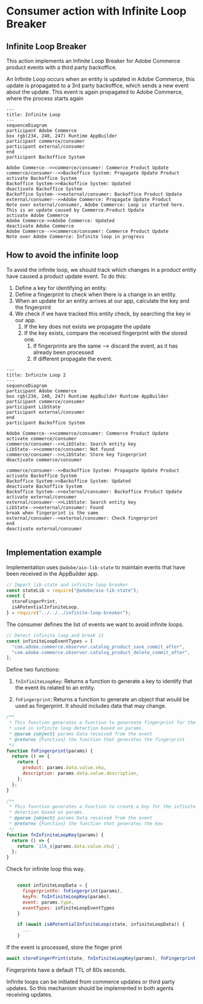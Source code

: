 # Consumer action with Infinite Loop Breaker

## Infinite Loop Breaker

This action implements an Infinite Loop Breaker for Adobe Commerce product events with a third party backoffice.

An Infinite Loop occurs when an entity is updated in Adobe Commerce, this update is propagated to a 3rd party backoffice,
which sends a new event about the update. This event is again propagated to Adobe Commerce, where the process starts again

```mermaid
---
title: Infinite Loop
---
sequenceDiagram
participant Adobe Commerce
box rgb(234, 240, 247) Runtime AppBuilder
participant commerce/consumer
participant external/consumer
end
participant Backoffice System

Adobe Commerce-->>commerce/consumer: Commerce Product Update
commerce/consumer-->>Backoffice System: Propagate Update Product
activate Backoffice System
Backoffice System->>Backoffice System: Updated
deactivate Backoffice System
Backoffice System-->>external/consumer: Backoffice Product Update
external/consumer-->>Adobe Commerce: Propagate Update Product
Note over external/consumer, Adobe Commerce: Loop is started here. This is an update caused by Commerce.Product Update
activate Adobe Commerce
Adobe Commerce->>Adobe Commerce: Updated
deactivate Adobe Commerce
Adobe Commerce-->>commerce/consumer: Commerce Product Update
Note over Adobe Commerce: Infinite loop in progress
```

## How to avoid the infinite loop

To avoid the infinite loop, we should track which changes in a product entity have caused a product update event. To do this:

1. Define a key for identifying an entity.
2. Define a fingerprint to check when there is a change in an entity.
3. When an update for an entity arrives at our app, calculate the key and the fingerprint
4. We check if we have tracked this entity check, by searching the key in our app.
   1. If the key does not exists we propagate the update
   2. If the key exists, compare the received fingerprint with the stored one.
      1. If fingerprints are the same --> discard the event, as it has already been processed
      2. If different propagate the event.

```mermaid
---
title: Infinite Loop 2
---
sequenceDiagram
participant Adobe Commerce
box rgb(234, 240, 247) Runtime AppBuilder Runtime AppBuilder
participant commerce/consumer
participant LibState
participant external/consumer
end
participant Backoffice System

Adobe Commerce-->>commerce/consumer: Commerce Product Update
activate commerce/consumer
commerce/consumer-->>LibState: Search entity key
LibState-->>commerce/consumer: Not found
commerce/consumer-->>LibState: Store key fingerprint
deactivate commerce/consumer

commerce/consumer-->>Backoffice System: Propagate Update Product
activate Backoffice System
Backoffice System->>Backoffice System: Updated
deactivate Backoffice System
Backoffice System-->>external/consumer: Backoffice Product Update
activate external/consumer
external/consumer-->>LibState: Search entity key
LibState-->>external/consumer: Found
break when fingerprint is the same
external/consumer-->external/consumer: Check fingerprint
end
deactivate external/consumer


```

## Implementation example

Implementation uses `@adobe/aio-lib-state` to maintain events that have been received in the AppBuilder app.

```javascript
// Import lib-state and infinite loop breaker
const stateLib = require("@adobe/aio-lib-state");
const {
  storeFingerPrint,
  isAPotentialInfiniteLoop,
} = require("../../../infinite-loop-breaker");
```

The consumer defines the list of events we want to avoid infinite loops.

```javascript
// Detect infinite loop and break it
const infiniteLoopEventTypes = [
  "com.adobe.commerce.observer.catalog_product_save_commit_after",
  "com.adobe.commerce.observer.catalog_product_delete_commit_after",
];
```

Define two functions:

1. `fnInfiniteLoopKey`: Returns a function to generate a key to identify that the event its related to an entity.

2. `fnFingerprint`: Returns a function to generate an object that would be used as fingerprint. It should includes data that may change.

```javascript
/**
 * This function generates a function to genereate fingerprint for the data to be
 * used in infinite loop detection based on params.
 * @param {object} params Data received from the event
 * @returns {Function} the function that generates the fingerprint
 */
function fnFingerprint(params) {
  return () => {
    return {
      product: params.data.value.sku,
      description: params.data.value.description,
    };
  };
}

/**
 * This function generates a function to create a key for the infinite loop
 * detection based on params.
 * @param {object} params Data received from the event
 * @returns {Function} the function that generates the keu
 */
function fnInfiniteLoopKey(params) {
  return () => {
    return `ilk_${params.data.value.sku}`;
  };
}
```

Check for infinite loop this way.

```javascript

    const infiniteLoopData = {
      fingerprintFn: fnFingerprint(params),
      keyFn: fnInfiniteLoopKey(params),
      event: params.type,
      eventTypes: infiniteLoopEventTypes
    }

    if (await isAPotentialInfiniteLoop(state, infiniteLoopData)) {
      ...
    }
```

If the event is processed, store the finger print

```javascript
await storeFingerPrint(state, fnInfiniteLoopKey(params), fnFingerprint(params));
```

Fingerprints have a default TTL of 60s seconds.

Infinite loops can be initiated from commerce updates or third party updates. So this mechanism should be implemented in both agents receiving updates.
